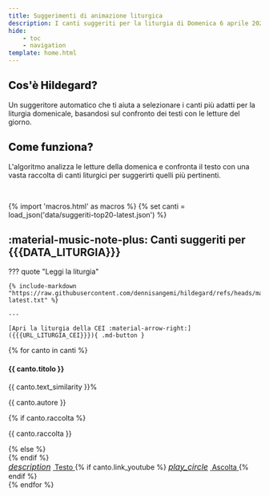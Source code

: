 ```yaml
---
title: Suggerimenti di animazione liturgica
description: I canti suggeriti per la liturgia di Domenica 6 aprile 2025
hide:
    - toc
    - navigation
template: home.html
---
```


<div class="grid md:grid-cols-2 gap-8 mb-12">
  <div class="bg-white rounded-lg shadow p-6 border-l-4 border-accent-500">
    <h2 class="text-2xl font-extrabold text-primary-800 mb-3" style="font-weight: 800 !important;">Cos'è Hildegard?</h2>
    <p class="text-gray-700">Un suggeritore automatico che ti aiuta a selezionare i canti più adatti per la liturgia domenicale, basandosi sul confronto dei testi con le letture del giorno.</p>
  </div>
  
  <div class="bg-white rounded-lg shadow p-6 border-l-4 border-primary-500">
    <h2 class="text-2xl font-extrabold text-primary-800 mb-3" style="font-weight: 800 !important;">Come funziona?</h2>
    <p class="text-gray-700">L'algoritmo analizza le letture della domenica e confronta il testo con una vasta raccolta di canti liturgici per suggerirti quelli più pertinenti.</p>
  </div>
</div>

<br>

{% import 'macros.html' as macros %}
{% set canti = load_json('data/suggeriti-top20-latest.json') %}

## <span id="canti-suggeriti" class="text-primary-700 font-bold"> :material-music-note-plus: Canti suggeriti per {{{DATA_LITURGIA}}}</span>

??? quote "Leggi la liturgia"

    {% include-markdown "https://raw.githubusercontent.com/dennisangemi/hildegard/refs/heads/main/risorse/lezionari/liturgia-latest.txt" %}

    ---

    [Apri la liturgia della CEI :material-arrow-right:]({{{URL_LITURGIA_CEI}}}){ .md-button }

<div class="grid md:grid-cols-2 lg:grid-cols-3 gap-6 mb-8">
  {% for canto in canti %}
  <div class="bg-white rounded-lg shadow-md overflow-hidden border-t-4 border-accent-500 flex flex-col">
    <div class="p-5 flex-grow">
      <div class="flex justify-between items-start">
        <h4 class="text-lg font-bold text-gray-800 mb-2">{{ canto.titolo }}</h4>
        <span class="bg-accent-100 text-accent-800 text-sm font-semibold rounded-full px-3 py-1">{{ canto.text_similarity }}%</span>
      </div>
      <p class="text-sm text-gray-600 mb-1">{{ canto.autore }}</p>
      {% if canto.raccolta %}
      <p class="text-sm text-gray-500 italic mb-3">{{ canto.raccolta }}</p>
      {% else %}
      <div class="mb-3"></div>
      {% endif %}
    </div>
    <div class="bg-gray-50 p-3 border-t border-gray-100 flex justify-between items-center">
      <a href="https://www.librettocanti.it/canto/{{ canto.titolo | lower | replace(' ', '-') }}-{{ canto.id_canti }}" class="text-accent-600 hover:text-accent-800 text-sm font-medium" target="_blank">
        <span class="flex items-center"><i class="material-icons" style="font-size: 1rem; margin-right: 0.25rem;">description</i> Testo</span>
      </a>
      {% if canto.link_youtube %}
      <a href="https://www.youtube.com/watch?v={{ canto.link_youtube }}" class="text-red-600 hover:text-red-800 text-sm font-medium" target="_blank">
        <span class="flex items-center"><i class="material-icons" style="font-size: 1rem; margin-right: 0.25rem;">play_circle</i> Ascolta</span>
      </a>
      {% endif %}
    </div>
  </div>
  {% endfor %}
</div>


